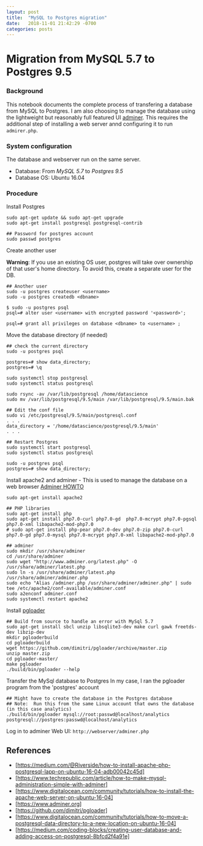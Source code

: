 ```yaml
---
layout: post
title:  "MySQL to Postgres migration"
date:   2018-11-01 21:42:29 -0700
categories: posts
---
```


# Migration from MySQL 5.7 to Postgres 9.5

### Background
This notebook documents the complete process of transfering a database from MySQL to Postgres. I am also choosing to manage the database using the lightweight but reasonably full featured UI [adminer](https://www.adminer.org/). This requires the additional step of installing a web server annd configuring it to run `admirer.php`.

### System configuration
The database and webserver run on the same server.
- Database:  From *MySQL 5.7* to *Postgres 9.5*
- Database OS:  Ubuntu 16.04

### Procedure
Install Postgres
```
sudo apt-get update && sudo apt-get upgrade
sudo apt-get install postgresql postgresql-contrib

## Password for postgres account
sudo passwd postgres
```

Create another user

**Warning**:  If you use an existing OS user, postgres will take over ownership of that user's home directory. To avoid this, create a separate user for the DB.
```
## Another user
sudo -u postgres createuser <username>
sudo -u postgres createdb <dbname>

$ sudo -u postgres psql
psql=# alter user <username> with encrypted password '<password>';

psql=# grant all privileges on database <dbname> to <username> ;
```

Move the database directory (if needed)
```
## check the current directory
sudo -u postgres psql

postgres=# show data_directory;
postgres=# \q

sudo systemctl stop postgresql
sudo systemctl status postgresql

sudo rsync -av /var/lib/postgresql /home/datascience
sudo mv /var/lib/postgresql/9.5/main /var/lib/postgresql/9.5/main.bak

## Edit the conf file
sudo vi /etc/postgresql/9.5/main/postgresql.conf
. . .
data_directory = '/home/datascience/postgresql/9.5/main'
. . .

## Restart Postgres
sudo systemctl start postgresql
sudo systemctl status postgresql

sudo -u postgres psql
postgres=# show data_directory;

```

Install apache2 and adminer - This is used to manage the database on a web browser
[Adminer HOWTO](https://www.techrepublic.com/article/how-to-make-mysql-administration-simple-with-adminer/)
```
sudo apt-get install apache2

## PHP libraries
sudo apt-get install php
sudo apt-get install php7.0-curl php7.0-gd  php7.0-mcrypt php7.0-pgsql php7.0-xml libapache2-mod-php7.0
# sudo apt-get install php-pear php7.0-dev php7.0-zip php7.0-curl php7.0-gd php7.0-mysql php7.0-mcrypt php7.0-xml libapache2-mod-php7.0

## adminer
sudo mkdir /usr/share/adminer
cd /usr/share/adminer
sudo wget "http://www.adminer.org/latest.php" -O /usr/share/adminer/latest.php
sudo ln -s /usr/share/adminer/latest.php /usr/share/adminer/adminer.php
sudo echo "Alias /adminer.php /usr/share/adminer/adminer.php" | sudo tee /etc/apache2/conf-available/adminer.conf
sudo a2enconf adminer.conf
sudo systemctl restart apache2
```

Install [pgloader](https://github.com/dimitri/pgloader)
```
## Build from source to handle an error with MySql 5.7
sudo apt-get install sbcl unzip libsqlite3-dev make curl gawk freetds-dev libzip-dev
mkdir pgloaderbuild
cd pgloaderbuild
wget https://github.com/dimitri/pgloader/archive/master.zip
unzip master.zip
cd pgloader-master/
make pgloader
./build/bin/pgloader --help
```

Transfer the MySql database to Postgres
In my case, I ran the pgloader program from the 'postgres' account
```
## Might have to create the database in the Postgres database
## Note:  Run this from the same Linux account that owns the database (in this case analytics)
./build/bin/pgloader mysql://root:passwd@localhost/analytics postgresql://postgres:passwd@localhost/analytics
```

Log in to adminer Web UI: `http://webserver/adminer.php`

## References
- [https://medium.com/@Riverside/how-to-install-apache-php-postgresql-lapp-on-ubuntu-16-04-adb00042c45d]
- [https://www.techrepublic.com/article/how-to-make-mysql-administration-simple-with-adminer]
- [https://www.digitalocean.com/community/tutorials/how-to-install-the-apache-web-server-on-ubuntu-16-04]
- [https://www.adminer.org]
- [https://github.com/dimitri/pgloader]
- [https://www.digitalocean.com/community/tutorials/how-to-move-a-postgresql-data-directory-to-a-new-location-on-ubuntu-16-04]
- [https://medium.com/coding-blocks/creating-user-database-and-adding-access-on-postgresql-8bfcd2f4a91e]
